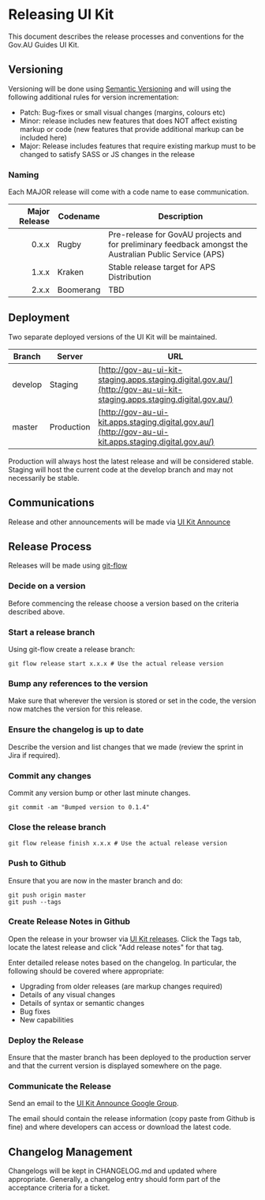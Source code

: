 # Releasing UI Kit

This document describes the release processes and conventions for the Gov.AU Guides UI Kit.

## Versioning

Versioning will be done using [Semantic Versioning](http://semver.org/) and will using the following additional rules for version incrementation:

* Patch: Bug-fixes or small visual changes (margins, colours etc)
* Minor: release includes new features that does NOT affect existing markup or code (new features that provide additional markup can be included here)
* Major: Release includes features that require existing markup must to be changed to satisfy SASS or JS changes in the release

### Naming

Each MAJOR release will come with a code name to ease communication.

| Major Release | Codename | Description |
|----------------:|----------|--------------|
| 0.x.x | Rugby | Pre-release for GovAU projects and for preliminary feedback amongst the Australian Public Service (APS) |
| 1.x.x | Kraken | Stable release target for APS Distribution |
| 2.x.x | Boomerang | TBD |

## Deployment

Two separate deployed versions of the UI Kit will be maintained.

| Branch | Server | URL |
|--------|--------|-----|
| develop | Staging | [http://gov-au-ui-kit-staging.apps.staging.digital.gov.au/](http://gov-au-ui-kit-staging.apps.staging.digital.gov.au/) |
| master | Production | [http://gov-au-ui-kit.apps.staging.digital.gov.au/](http://gov-au-ui-kit.apps.staging.digital.gov.au/)  |

Production will always host the latest release and will be considered stable.
Staging will host the current code at the develop branch and may not necessarily be stable.

## Communications

Release and other announcements will be made via [UI Kit Announce](https://groups.google.com/a/digital.gov.au/forum/#!forum/ui-kit-announce)

## Release Process

Releases will be made using [git-flow](https://github.com/nvie/gitflow)

### Decide on a version

Before commencing the release choose a version based on the criteria described above.

### Start a release branch

Using git-flow create a release branch:

    git flow release start x.x.x # Use the actual release version

### Bump any references to the version

Make sure that wherever the version is stored or set in the code, the version now matches the version for this release.

### Ensure the changelog is up to date

Describe the version and list changes that we made (review the sprint in Jira if required).

### Commit any changes

Commit any version bump or other last minute changes.

    git commit -am "Bumped version to 0.1.4"

### Close the release branch

    git flow release finish x.x.x # Use the actual release version

### Push to Github

Ensure that you are now in the master branch and do:

    git push origin master
    git push --tags

### Create Release Notes in Github

Open the release in your browser via [UI Kit releases](https://github.com/AusDTO/gov-au-ui-kit/releases).
Click the Tags tab, locate the latest release and click "Add release notes" for that tag.

Enter detailed release notes based on the changelog. In particular, the following should be covered where appropriate:

* Upgrading from older releases (are markup changes required)
* Details of any visual changes
* Details of syntax or semantic changes
* Bug fixes
* New capabilities

### Deploy the Release

Ensure that the master branch has been deployed to the production server and that the current version is displayed somewhere on the page.

### Communicate the Release

Send an email to the [UI Kit Announce Google Group](https://groups.google.com/a/digital.gov.au/forum/#!forum/ui-kit-announce).

The email should contain the release information (copy paste from Github is fine) and where developers can access or download the latest code.

## Changelog Management

Changelogs will be kept in CHANGELOG.md and updated where appropriate. Generally, a changelog entry should form part of the acceptance criteria for a ticket.
